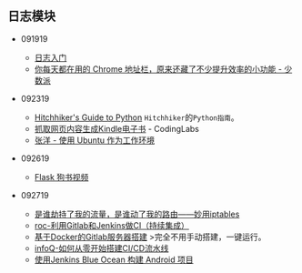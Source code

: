 
## 日志模块

- 091919
  + [日志入门](https://docs.python.org/zh-cn/3/howto/logging.html#logging-basic-tutorial)
  + [你每天都在用的 Chrome 地址栏，原来还藏了不少提升效率的小功能 - 少数派](https://sspai.com/post/44922)

- 092319
  + [Hitchhiker's Guide to Python](https://docs.python-guide.org) `Hitchhiker`的`Python指南`。
  + [抓取网页内容生成Kindle电子书](http://blog.codinglabs.org/articles/convert-html-to-kindle-book.html) - CodingLabs 
  + [张洋 - 使用 Ubuntu 作为工作环境](http://blog.codinglabs.org/articles/getting-started-with-ubuntu.html)

- 092619
  + [Flask 狗书视频](https://blog.miguelgrinberg.com/post/the-flask-mega-tutorial-part-i-hello-world)


- 092719
  + [是谁劫持了我的流量，是谁动了我的路由——妙用iptables](https://mp.weixin.qq.com/s/j6gsEfcUgdcUw70pKpuF3A)
  + [roc-利用Gitlab和Jenkins做CI（持续集成）](https://imroc.io/posts/other/ci-with-gitlab-and-jenkins/)
  + [基于Docker的Gitlab服务器搭建](https://qii404.me/2017/04/17/docker-gitlab.html) >完全不用手动搭建，一键运行。
  + [infoQ-如何从零开始搭建CI/CD流水线](https://www.infoq.cn/article/WHt0wFMDRrBU-dtkh1Xp)
  + [使用Jenkins Blue Ocean 构建 Android 项目](https://www.tomczhen.com/2017/10/28/build-android-project-with-jenkins-blue-ocean/)














